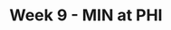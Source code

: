 ---
layout: game
title: Week 9 - MIN at PHI
season: 2001
game_id: 2001_09_MIN_PHI
away_team: MIN
home_team: PHI
---
